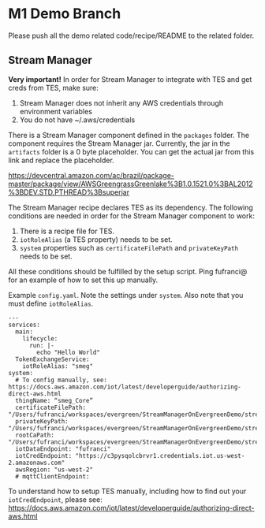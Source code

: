 # M1 Demo Branch
Please push all the demo related code/recipe/README to the related folder.             

## Stream Manager

**Very important!** In order for Stream Manager to integrate with TES and get creds from TES, make sure:
1. Stream Manager does not inherit any AWS credentials through environment variables
2. You do not have ~/.aws/credentials 

There is a Stream Manager component defined in the `packages` folder. The component requires the Stream Manager jar.
Currently, the jar in the `artifacts` folder is a 0 byte placeholder. You can get the actual jar from this link and
replace the placeholder.

https://devcentral.amazon.com/ac/brazil/package-master/package/view/AWSGreengrassGreenlake%3B1.0.1521.0%3BAL2012%3BDEV.STD.PTHREAD%3Bsuperjar

The Stream Manager recipe declares TES as its dependency. The following conditions are needed in order for the Stream
Manager component to work:
1. There is a recipe file for TES. 
2. `iotRoleAlias` (a TES property) needs to be set.
3. `system` properties such as `certificateFilePath` and `privateKeyPath` needs to be set.

All these conditions should be fulfilled by the setup script. Ping fufranci@ for an example of how to set this up
manually.

Example `config.yaml`. Note the settings under `system`. Also note that you must define `iotRoleAlias`.
```
---
services:
  main:
    lifecycle:
      run: |-
        echo "Hello World"
  TokenExchangeService:
    iotRoleAlias: "smeg"
system:
  # To config manually, see: https://docs.aws.amazon.com/iot/latest/developerguide/authorizing-direct-aws.html
  thingName: “smeg_Core”
  certificateFilePath: "/Users/fufranci/workspaces/evergreen/StreamManagerOnEvergreenDemo/stream_manager/certs/e4974bab6d.cert.pem"
  privateKeyPath: "/Users/fufranci/workspaces/evergreen/StreamManagerOnEvergreenDemo/stream_manager/certs/e4974bab6d.private.key"
  rootCaPath: "/Users/fufranci/workspaces/evergreen/StreamManagerOnEvergreenDemo/stream_manager/certs/root.ca.pem"
  iotDataEndpoint: "fufranci"
  iotCredEndpoint: "https://c3pysqolcbrvr1.credentials.iot.us-west-2.amazonaws.com"
  awsRegion: "us-west-2"
  # mqttClientEndpoint:
```

To understand how to setup TES manually, including how to find out your `iotCredEndpoint`, please see: 
https://docs.aws.amazon.com/iot/latest/developerguide/authorizing-direct-aws.html
